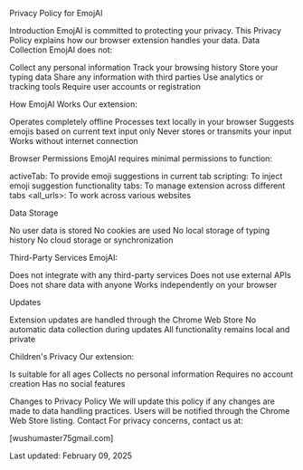 Privacy Policy for EmojAI

Introduction
EmojAI is committed to protecting your privacy. This Privacy Policy explains how our browser extension handles your data.
Data Collection
EmojAI does not:

Collect any personal information
Track your browsing history
Store your typing data
Share any information with third parties
Use analytics or tracking tools
Require user accounts or registration

How EmojAI Works
Our extension:

Operates completely offline
Processes text locally in your browser
Suggests emojis based on current text input only
Never stores or transmits your input
Works without internet connection

Browser Permissions
EmojAI requires minimal permissions to function:

activeTab: To provide emoji suggestions in current tab
scripting: To inject emoji suggestion functionality
tabs: To manage extension across different tabs
<all_urls>: To work across various websites

Data Storage

No user data is stored
No cookies are used
No local storage of typing history
No cloud storage or synchronization

Third-Party Services
EmojAI:

Does not integrate with any third-party services
Does not use external APIs
Does not share data with anyone
Works independently on your browser

Updates

Extension updates are handled through the Chrome Web Store
No automatic data collection during updates
All functionality remains local and private

Children's Privacy
Our extension:

Is suitable for all ages
Collects no personal information
Requires no account creation
Has no social features

Changes to Privacy Policy
We will update this policy if any changes are made to data handling practices. Users will be notified through the Chrome Web Store listing.
Contact
For privacy concerns, contact us at:

[wushumaster75gmail.com]

Last updated: February 09, 2025

